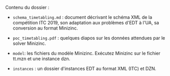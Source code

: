 Contenu du dossier :

- `schema_timetabling.md` : document décrivant le schéma XML de la compétition ITC 2019,
son adaptation aux problèmes d'EDT à l'UA, sa conversion au format Minizinc.

- `poc_timetabling.pdf` : quelques diapos sur les données attendues par le solver Minizinc.

- `model`: les fichiers du modèle Minizinc. Exécutez Minizinc sur le fichier tt.mzn et une instance dzn.

- `instances` : un dossier d'instances EDT au format XML (ITC) et DZN.

